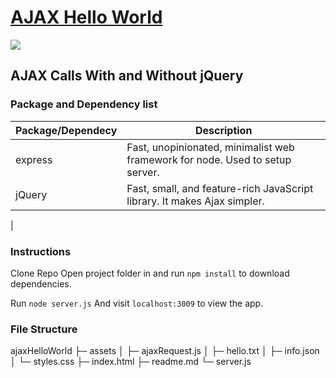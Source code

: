 # [AJAX Hello World](https://github.com/coombapace/ajaxHelloWorld)

[![](https://img.shields.io/badge/author-@coombapace-blue.svg)](https://www.linkedin.com/in/mattia-pace) 

## AJAX Calls With and Without jQuery

### Package and Dependency list

| Package/Dependecy  | Description                                                                           |
| ------------------ | --------------------------------
| express            | Fast, unopinionated, minimalist web framework for node. Used to setup server.
| jQuery             | Fast, small, and feature-rich JavaScript library. It makes Ajax  simpler.
|

### Instructions

Clone Repo
Open project folder in and run
   ```npm install```
to download dependencies.

Run
    ```node server.js```
And visit `localhost:3009` to view the app.


### File Structure
ajaxHelloWorld
├─ assets
│  ├─ ajaxRequest.js
│  ├─ hello.txt
│  ├─ info.json
│  └─ styles.css
├─ index.html
├─ readme.md
└─ server.js